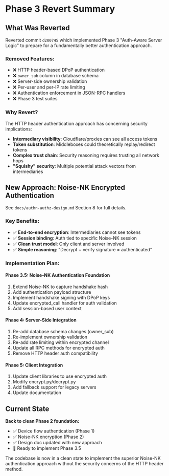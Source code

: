 # Phase 3 Revert Summary

## What Was Reverted

Reverted commit `d200745` which implemented Phase 3 "Auth-Aware Server Logic" to prepare for a fundamentally better authentication approach.

### Removed Features:
- ❌ HTTP header-based DPoP authentication
- ❌ `owner_sub` column in database schema  
- ❌ Server-side ownership validation
- ❌ Per-user and per-IP rate limiting
- ❌ Authentication enforcement in JSON-RPC handlers
- ❌ Phase 3 test suites

### Why Revert?

The HTTP header authentication approach has concerning security implications:
- **Intermediary visibility**: Cloudflare/proxies can see all access tokens
- **Token substitution**: Middleboxes could theoretically replay/redirect tokens
- **Complex trust chain**: Security reasoning requires trusting all network hops
- **"Squishy" security**: Multiple potential attack vectors from intermediaries

## New Approach: Noise-NK Encrypted Authentication

See `docs/authn-authz-design.md` Section 8 for full details.

### Key Benefits:
- ✅ **End-to-end encryption**: Intermediaries cannot see tokens
- ✅ **Session binding**: Auth tied to specific Noise-NK session  
- ✅ **Clean trust model**: Only client and server involved
- ✅ **Simple reasoning**: "Decrypt + verify signature = authenticated"

### Implementation Plan:

#### Phase 3.5: Noise-NK Authentication Foundation
1. Extend Noise-NK to capture handshake hash
2. Add authentication payload structure
3. Implement handshake signing with DPoP keys
4. Update encrypted_call handler for auth validation
5. Add session-based user context

#### Phase 4: Server-Side Integration
1. Re-add database schema changes (owner_sub)
2. Re-implement ownership validation  
3. Re-add rate limiting within encrypted channel
4. Update all RPC methods for encrypted auth
5. Remove HTTP header auth compatibility

#### Phase 5: Client Integration  
1. Update client libraries to use encrypted auth
2. Modify encrypt.py/decrypt.py
3. Add fallback support for legacy servers
4. Update documentation

## Current State

**Back to clean Phase 2 foundation:**
- ✅ Device flow authentication (Phase 1)
- ✅ Noise-NK encryption (Phase 2)
- ✅ Design doc updated with new approach
- 🚧 Ready to implement Phase 3.5

The codebase is now in a clean state to implement the superior Noise-NK authentication approach without the security concerns of the HTTP header method. 